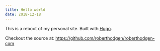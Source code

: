 ```yaml
---
title: Hello world
date: 2018-12-18
---
```


This is a reboot of my personal site. Built with [Hugo](https://gohugo.io).

Checkout the source at: https://github.com/roberthodgen/roberthodgen-com
